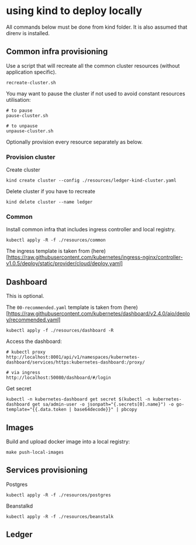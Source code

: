 # using kind to deploy locally

All commands below must be done from kind folder. It is also assumed that direnv is installed.

## Common infra provisioning

Use a script that will recreate all the common cluster resources (without application specific).
```
recreate-cluster.sh
```

You may want to pause the cluster if not used to avoid constant resources utilisation:
```
# to pause
pause-cluster.sh

# to unpause
unpause-cluster.sh
```

Optionally provision every resource separately as below.

### Provision cluster

Create cluster
```
kind create cluster --config ./resources/ledger-kind-cluster.yaml
```

Delete cluster if you have to recreate
```
kind delete cluster --name ledger
```

### Common

Install common infra that includes ingress controller and local registry.
```
kubectl apply -R -f ./resources/common
```

The ingress template is taken from (here)[https://raw.githubusercontent.com/kubernetes/ingress-nginx/controller-v1.0.5/deploy/static/provider/cloud/deploy.yaml]


## Dashboard

This is optional.

The `00-recommended.yaml` template is taken from (here)[https://raw.githubusercontent.com/kubernetes/dashboard/v2.4.0/aio/deploy/recommended.yaml]
```
kubectl apply -f ./resources/dashboard -R
```

Access the dashboard:
```
# kubectl proxy
http://localhost:8001/api/v1/namespaces/kubernetes-dashboard/services/https:kubernetes-dashboard:/proxy/

# via ingress
http://localhost:50080/dashboard/#/login
```

Get secret
```
kubectl -n kubernetes-dashboard get secret $(kubectl -n kubernetes-dashboard get sa/admin-user -o jsonpath="{.secrets[0].name}") -o go-template="{{.data.token | base64decode}}" | pbcopy
```

## Images

Build and upload docker image into a local registry:
```
make push-local-images
```

## Services provisioning

Postgres
```
kubectl apply -R -f ./resources/postgres
```

Beanstalkd
```
kubectl apply -R -f ./resources/beanstalk
```

## Ledger